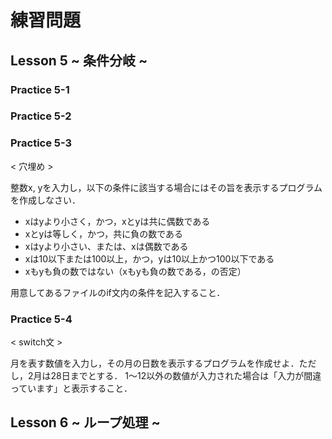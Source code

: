 # 練習問題


## Lesson 5 ~ 条件分岐 ~

### Practice 5-1




### Practice 5-2




### Practice 5-3
< 穴埋め >

整数x, yを入力し，以下の条件に該当する場合にはその旨を表示するプログラムを作成しなさい．
- xはyより小さく，かつ，xとyは共に偶数である
- xとyは等しく，かつ，共に負の数である
- xはyより小さい、または、xは偶数である
- xは10以下または100以上，かつ，yは10以上かつ100以下である
- xもyも負の数ではない（xもyも負の数である，の否定）

用意してあるファイルのif文内の条件を記入すること．

### Practice 5-4
< switch文 >

月を表す数値を入力し，その月の日数を表示するプログラムを作成せよ．ただし，2月は28日までとする．
1～12以外の数値が入力された場合は「入力が間違っています」と表示すること．




## Lesson 6 ~ ループ処理 ~

